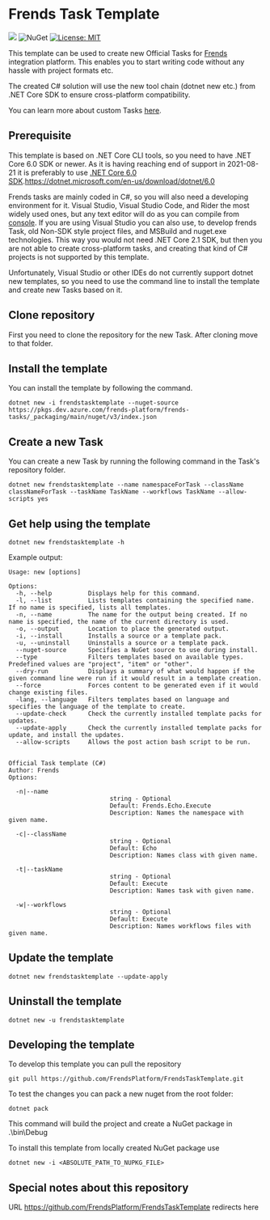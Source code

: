 # Frends Task Template

![](https://github.com/FrendsPlatform/FrendsTasksTemplate/workflows/AutoBuildMAster/badge.svg) ![NuGet](https://img.shields.io/nuget/v/frendstask) [![License: MIT](https://img.shields.io/badge/License-MIT-yellow.svg)](https://opensource.org/licenses/MIT)

This template can be used to create new Official Tasks for [Frends](frends.com) integration platform. This enables you to start writing code without any hassle with project formats etc.

The created C# solution will use the new tool chain (dotnet new etc.) from .NET Core SDK to ensure cross-platform compatibility. 

You can learn more about custom Tasks [here](https://docs.frends.com/en/articles/2206746-custom-tasks).

## Prerequisite

This template is based on .NET Core CLI tools, so you need to have .NET Core 6.0 SDK or newer. As it is having reaching end of support in 2021-08-21 it is preferably to use [.NET Core 6.0 SDK]().https://dotnet.microsoft.com/en-us/download/dotnet/6.0

Frends tasks are mainly coded in C#, so you will also need a developing environment for it. Visual Studio, Visual Studio Code, and Rider the most widely used ones, but any text editor will do as you can compile from [console](https://docs.microsoft.com/en-us/dotnet/core/tools/dotnet-build). If you are using Visual Studio you can also use, to develop frends Task, old Non-SDK style project files, and MSBuild and nuget.exe technologies. This way you would not need .NET Core 2.1 SDK, but then you are not able to create cross-platform tasks, and creating that kind of C# projects is not supported by this template.

Unfortunately, Visual Studio or other IDEs do not currently support dotnet new templates, so you need to use the command line to install the template and create new Tasks based on it.

## Clone repository

First you need to clone the repository for the new Task. After cloning move to that folder.

## Install the template

You can install the template by following the command.

`dotnet new -i frendstasktemplate --nuget-source https://pkgs.dev.azure.com/frends-platform/frends-tasks/_packaging/main/nuget/v3/index.json` 

## Create a new Task

You can create a new Task by running the following command in the Task's repository folder.

`dotnet new frendstasktemplate --name namespaceForTask --className classNameForTask --taskName TaskName --workflows TaskName --allow-scripts yes`

## Get help using the template

`dotnet new frendstasktemplate -h`

Example output:

```
Usage: new [options]

Options:
  -h, --help          Displays help for this command.
  -l, --list          Lists templates containing the specified name. If no name is specified, lists all templates.
  -n, --name          The name for the output being created. If no name is specified, the name of the current directory is used.
  -o, --output        Location to place the generated output.
  -i, --install       Installs a source or a template pack.
  -u, --uninstall     Uninstalls a source or a template pack.
  --nuget-source      Specifies a NuGet source to use during install.
  --type              Filters templates based on available types. Predefined values are "project", "item" or "other".
  --dry-run           Displays a summary of what would happen if the given command line were run if it would result in a template creation.
  --force             Forces content to be generated even if it would change existing files.
  -lang, --language   Filters templates based on language and specifies the language of the template to create.
  --update-check      Check the currently installed template packs for updates.
  --update-apply      Check the currently installed template packs for update, and install the updates.
  --allow-scripts     Allows the post action bash script to be run. 


Official Task template (C#)
Author: Frends
Options:

  -n|--name
                            string - Optional
                            Default: Frends.Echo.Execute
                            Description: Names the namespace with given name.

  -c|--className
                            string - Optional
                            Default: Echo
                            Description: Names class with given name.

  -t|--taskName
                            string - Optional
                            Default: Execute
                            Description: Names task with given name.

  -w|--workflows
                            string - Optional
                            Default: Execute
                            Description: Names workflows files with given name.

```

## Update the template

`dotnet new frendstasktemplate --update-apply `

## Uninstall the template

`dotnet new -u frendstasktemplate`

## Developing the template

To develop this template you can pull the repository

`git pull https://github.com/FrendsPlatform/FrendsTaskTemplate.git`

To test the changes you can pack a new nuget from the root folder:

`dotnet pack`

This command will build the project and create a NuGet package in .\bin\Debug 

To install this template from locally created NuGet package use

`dotnet new -i <ABSOLUTE_PATH_TO_NUPKG_FILE>`

## Special notes about this repository

URL https://github.com/FrendsPlatform/FrendsTaskTemplate  redirects here 

